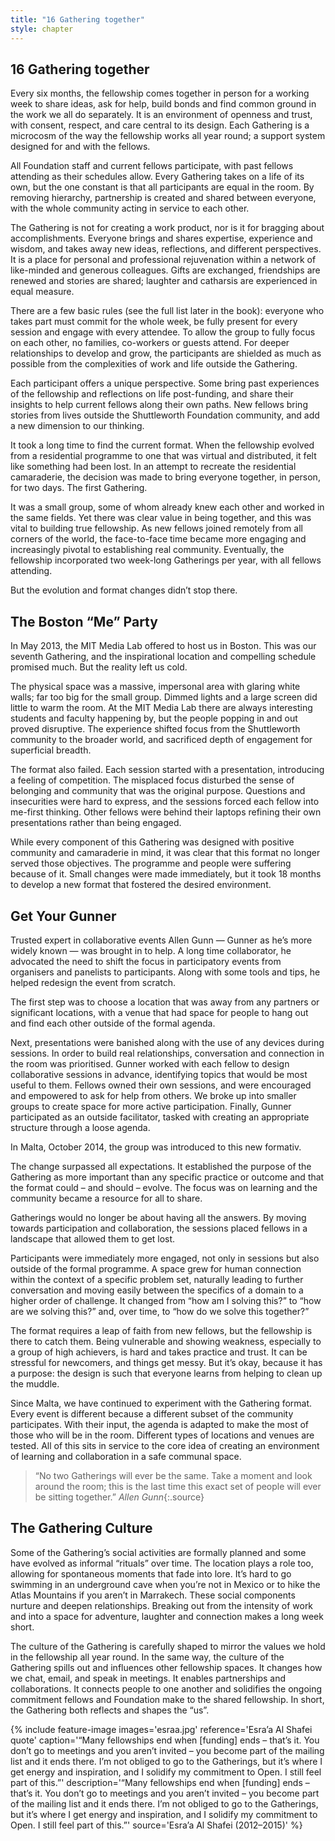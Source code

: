 ```yaml
---
title: "16 Gathering together"
style: chapter
---
```


## **16** Gathering together

Every six months, the fellowship comes together in person for a working week to share ideas, ask for help, build bonds and find common ground in the work we all do separately. It is an environment of openness and trust, with consent, respect, and care central to its design. Each Gathering is a microcosm of the way the fellowship works all year round; a support system designed for and with the fellows.

All Foundation staff and current fellows participate, with past fellows attending as their schedules allow. Every Gathering takes on a life of its own, but the one constant is that all participants are equal in the room. By removing hierarchy, partnership is created and shared between everyone, with the whole community acting in service to each other.

The Gathering is not for creating a work product, nor is it for bragging about accomplishments. Everyone brings and shares expertise, experience and wisdom, and takes away new ideas, reflections, and different perspectives. It is a place for personal and professional rejuvenation within a network of like-minded and generous colleagues. Gifts are exchanged, friendships are renewed and stories are shared; laughter and catharsis are experienced in equal measure.

There are a few basic rules (see the full list later in the book): everyone who takes part must commit for the whole week, be fully present for every session and engage with every attendee. To allow the group to fully focus on each other, no families, co-workers or guests attend. For deeper relationships to develop and grow, the participants are shielded as much as possible from the complexities of work and life outside the Gathering.

Each participant offers a unique perspective. Some bring past experiences of the fellowship and reflections on life post-funding, and share their insights to help current fellows along their own paths. New fellows bring stories from lives outside the Shuttleworth Foundation community, and add a new dimension to our thinking.

It took a long time to find the current format. When the fellowship evolved from a residential programme to one that was virtual and distributed, it felt like something had been lost. In an attempt to recreate the residential camaraderie, the decision was made to bring everyone together, in person, for two days. The first Gathering.

It was a small group, some of whom already knew each other and worked in the same fields. Yet there was clear value in being together, and this was vital to building true fellowship. As new fellows joined remotely from all corners of the world, the face-to-face time became more engaging and increasingly pivotal to establishing real community. Eventually, the fellowship incorporated two week-long Gatherings per year, with all fellows attending.

But the evolution and format changes didn’t stop there.

## The Boston “Me” Party

In May 2013, the MIT Media Lab offered to host us in Boston. This was our seventh Gathering, and the inspirational location and compelling schedule promised much. But the reality left us cold.

The physical space was a massive, impersonal area with glaring white walls; far too big for the small group. Dimmed lights and a large screen did little to warm the room. At the MIT Media Lab there are always interesting students and faculty happening by, but the people popping in and out proved disruptive. The experience shifted focus from the Shuttleworth community to the broader world, and sacrificed depth of engagement for superficial breadth.

The format also failed. Each session started with a presentation, introducing a feeling of competition. The misplaced focus disturbed the sense of belonging and community that was the original purpose. Questions and insecurities were hard to express, and the sessions forced each fellow into me-first thinking. Other fellows were behind their laptops refining their own presentations rather than being engaged.

While every component of this Gathering was designed with positive community and camaraderie in mind, it was clear that this format no longer served those objectives. The programme and people were suffering because of it. Small changes were made immediately, but it took 18 months to develop a new format that fostered the desired environment.

## Get Your Gunner

Trusted expert in collaborative events Allen Gunn — Gunner as he’s more widely known — was brought in to help. A long time collaborator, he advocated the need to shift the focus in participatory events from organisers and panelists to participants. Along with some tools and tips, he helped redesign the event from scratch.

The first step was to choose a location that was away from any partners or significant locations, with a venue that had space for people to hang out and find each other outside of the formal agenda.

Next, presentations were banished along with the use of any devices during sessions. In order to build real relationships, conversation and connection in the room was prioritised. Gunner worked with each fellow to design collaborative sessions in advance, identifying topics that would be most useful to them. Fellows owned their own sessions, and were encouraged and empowered to ask for help from others. We broke up into smaller groups to create space for more active participation. Finally, Gunner participated as an outside facilitator, tasked with creating an appropriate structure through a loose agenda.

In Malta, October 2014, the group was introduced to this new formativ.

The change surpassed all expectations. It established the purpose of the Gathering as more important than any specific practice or outcome and that the format could – and should – evolve. The focus was on learning and the community became a resource for all to share.

Gatherings would no longer be about having all the answers. By moving towards participation and collaboration, the sessions placed fellows in a landscape that allowed them to get lost.

Participants were immediately more engaged, not only in sessions but also outside of the formal programme. A space grew for human connection within the context of a specific problem set, naturally leading to further conversation and moving easily between the specifics of a domain to a higher order of challenge. It changed from “how am I solving this?” to “how are we solving this?” and, over time, to “how do we solve this together?”

The format requires a leap of faith from new fellows, but the fellowship is there to catch them. Being vulnerable and showing weakness, especially to a group of high achievers, is hard and takes practice and trust. It can be stressful for newcomers, and things get messy. But it’s okay, because it has a purpose: the design is such that everyone learns from helping to clean up the muddle.

Since Malta, we have continued to experiment with the Gathering format. Every event is different because a different subset of the community participates. With their input, the agenda is adapted to make the most of those who will be in the room. Different types of locations and venues are tested. All of this sits in service to the core idea of creating an environment of learning and collaboration in a safe communal space.

> “No two Gatherings will ever be the same. Take a moment and look around the room; this is the last time this exact set of people will ever be sitting together.” *Allen Gunn*{:.source}

## The Gathering Culture

Some of the Gathering’s social activities are formally planned and some have evolved as informal “rituals” over time. The location plays a role too, allowing for spontaneous moments that fade into lore. It’s hard to go swimming in an underground cave when you’re not in Mexico or to hike the Atlas Mountains if you aren’t in Marrakech. These social components nurture and deepen relationships. Breaking out from the intensity of work and into a space for adventure, laughter and connection makes a long week short.

The culture of the Gathering is carefully shaped to mirror the values we hold in the fellowship all year round. In the same way, the culture of the Gathering spills out and influences other fellowship spaces. It changes how we chat, email, and speak in meetings. It enables partnerships and collaborations. It connects people to one another and solidifies the ongoing commitment fellows and Foundation make to the shared fellowship. In short, the Gathering both reflects and shapes the “us”.

{% include feature-image
   images='esraa.jpg'
   reference='Esra’a Al Shafei quote'
   caption='“Many fellowships end when [funding] ends – that’s it. You don’t go to meetings and you aren’t invited – you become part of the mailing list and it ends there. I’m not obliged to go to the Gatherings, but it’s where I get energy and inspiration, and I solidify my commitment to Open. I still feel part of this.”'
   description='“Many fellowships end when [funding] ends – that’s it. You don’t go to meetings and you aren’t invited – you become part of the mailing list and it ends there. I’m not obliged to go to the Gatherings, but it’s where I get energy and inspiration, and I solidify my commitment to Open. I still feel part of this.”'
   source='Esra’a Al Shafei (2012–2015)'
%}